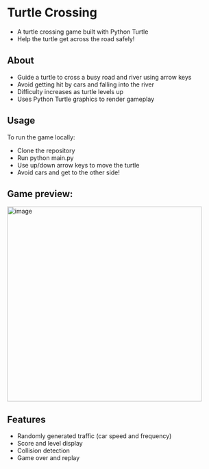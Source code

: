 # Turtle Crossing
- A turtle crossing game built with Python Turtle
- Help the turtle get across the road safely!

## About

- Guide a turtle to cross a busy road and river using arrow keys
- Avoid getting hit by cars and falling into the river
- Difficulty increases as turtle levels up
- Uses Python Turtle graphics to render gameplay

## Usage

To run the game locally:

- Clone the repository
- Run python main.py
- Use up/down arrow keys to move the turtle
- Avoid cars and get to the other side!
  
## Game preview:

<img width="454" alt="image" src="https://github.com/Aite09/Python-Projects/assets/130272673/57b49a07-c35b-407a-804a-6d26f37f9e8c">


## Features
- Randomly generated traffic (car speed and frequency)
- Score and level display
- Collision detection
- Game over and replay
